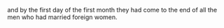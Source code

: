 and by the first day of the first month they had come to the end of all the men who had married foreign women.
